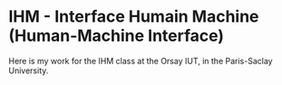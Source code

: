 # IHM - Interface Humain Machine (Human-Machine Interface)
Here is my work for the IHM class at the Orsay IUT, in the Paris-Saclay University.
